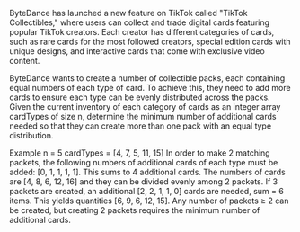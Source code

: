 ByteDance has launched a new feature on TikTok called "TikTok Collectibles," where users can collect and trade digital cards featuring popular TikTok creators. Each creator has different categories of cards, such as rare cards for the most followed creators, special edition cards with unique designs, and interactive cards that come with exclusive video content.

ByteDance wants to create a number of collectible packs, each containing equal numbers of each type of card. To achieve this, they need to add more cards to ensure each type can be evenly distributed across the packs.
Given the current inventory of each category of cards as an integer array cardTypes of size n, determine the minimum number of additional cards needed so that they can create more than one pack with an equal type distribution.

Example
n = 5
cardTypes = [4, 7, 5, 11, 15]
In order to make 2 matching packets, the following numbers of additional cards of each type must be added: [0, 1, 1, 1, 1]. This sums to 4 additional cards. The numbers of cards are [4, 8, 6, 12, 16] and they can be divided evenly among 2 packets.
If 3 packets are created, an additional [2, 2, 1, 1, 0] cards are needed, sum = 6 items. This yields quantities [6, 9, 6, 12, 15]. Any number of packets ≥ 2 can be created, but creating 2 packets requires the minimum number of additional cards.